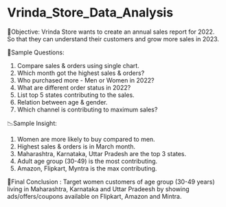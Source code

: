 # Vrinda_Store_Data_Analysis
🎯Objective: Vrinda Store wants to create an annual sales report for 2022. So that they can understand their customers and grow more sales in 2023.


📝Sample Questions:
1. Compare sales & orders using single chart.
2. Which month got the highest sales & orders?
3. Who purchased more - Men or Women in 2022?
4. What are different order status in 2022?
5. List top 5 states contributing to the sales.
6. Relation between age & gender.
7. Which channel is contributing to maximum sales?

📉Sample Insight: 
1. Women are more likely to buy compared to men.
2. Highest sales & orders is in March month. 
3. Maharashtra, Karnataka, Uttar Pradesh are the top 3 states.
4. Adult age group (30-49) is the most contributing. 
5. Amazon, Flipkart, Myntra is the max contributing.

📝Final Conclusion : Target women customers of age group (30-49 years) living in Maharashtra, Karnataka and Uttar Pradeesh by showing ads/offers/coupons available on Flipkart, Amazon and Mintra.
